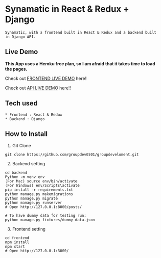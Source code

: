 # Synamatic in React & Redux + Django

```
Synamatic, with a frontend built in React & Redux and a backend built in Django API.
```

## Live Demo

**This App uses a Heroku free plan, so I am afraid that it takes time to load the pages.**

Check out [FRONTEND LIVE DEMO](https://frontend-moviereviews.herokuapp.com/) here!!

Check out [API LIVE DEMO](https://backend-moviereviews.herokuapp.com/) here!!

## Tech used

```
* Frontend : React & Redux
* Backend : Django
```

## How to Install

1. Git Clone

```
git clone https://github.com/groupdev0501/groupdeveloment.git
```

2. Backend setting

```
cd backend
Python -m venv env
(For Mac) source env/bin/activate
(For Windows) env/Scripts\activate
pip install -r requirements.txt
python manage.py makemigrations
python manage.py migrate
python manage.py runserver
# Open http://127.0.0.1:8000/posts/

# To have dummy data for testing run:
python manage.py fixtures/dummy-data.json
```

3. Frontend setting

```
cd frontend
npm install
npm start
# Open http://127.0.0.1:3000/
```
